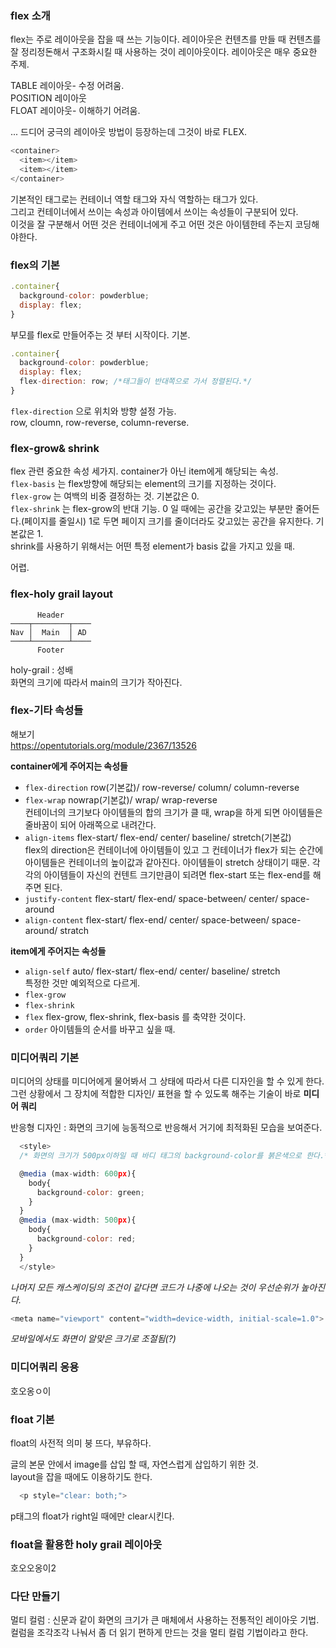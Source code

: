 ### flex 소개

flex는 주로 레이아웃을 잡을 때 쓰는 기능이다. 레이아웃은 컨텐츠를 만들 때 컨텐츠를 잘 정리정돈해서 구조화시킬 때 사용하는 것이 레이아웃이다. 레이아웃은 매우 중요한 주제.  

TABLE 레이아웃- 수정 어려움.  
POSITION 레이아웃  
FLOAT 레이아웃- 이해하기 어려움.  

...
드디어 궁극의 레이아웃 방법이 등장하는데 그것이 바로 FLEX.  

```javascript
<container>
  <item></item>
  <item></item>
</container>
```

기본적인 태그로는 컨테이너 역할 태그와 자식 역할하는 태그가 있다.  
그리고 컨테이너에서 쓰이는 속성과 아이템에서 쓰이는 속성들이 구분되어 있다.  
이것을 잘 구분해서 어떤 것은 컨테이너에게 주고 어떤 것은 아이템한테 주는지 코딩해야한다.  


### flex의 기본

```javascript
.container{
  background-color: powderblue;
  display: flex;
}
```

부모를 flex로 만들어주는 것 부터 시작이다. 기본.  

```javascript
.container{
  background-color: powderblue;
  display: flex;
  flex-direction: row; /*태그들이 반대쪽으로 가서 정렬된다.*/
}
```

`flex-direction` 으로 위치와 방향 설정 가능.  
row, cloumn, row-reverse, column-reverse.  


### flex-grow& shrink

flex 관련 중요한 속성 세가지. container가 아닌 item에게 해당되는 속성.  
`flex-basis` 는 flex방향에 해당되는 element의 크기를 지정하는 것이다.  
`flex-grow` 는 여백의 비중 결정하는 것. 기본값은 0.  
`flex-shrink` 는 flex-grow의 반대 기능. 0 일 때에는 공간을 갖고있는 부분만 줄어든다.(페이지를 줄일시) 1로 두면 페이지 크기를 줄이더라도 갖고있는 공간을 유지한다. 기본값은 1.  
shrink를 사용하기 위해서는 어떤 특정 element가 basis 값을 가지고 있을 때.   

어렵.  


### flex-holy grail layout

```
      Header
────┬────────┬────
Nav │  Main  │ AD
────┴────────┴────
      Footer
```

holy-grail : 성배  
화면의 크기에 따라서 main의 크기가 작아진다.  


### flex-기타 속성들

해보기  
https://opentutorials.org/module/2367/13526

**container에게 주어지는 속성들**

- `flex-direction` row(기본값)/ row-reverse/ column/ column-reverse  
- `flex-wrap` nowrap(기본값)/ wrap/ wrap-reverse  
컨테이너의 크기보다 아이템들의 합의 크기가 클 때, wrap을 하게 되면 아이템들은 줄바꿈이 되어 아래쪽으로 내려간다.  
- `align-items` flex-start/ flex-end/ center/ baseline/ stretch(기본값)  
flex의 direction은
컨테이너에 아이템들이 있고 그 컨테이너가 flex가 되는 순간에 아이템들은 컨테이너의 높이값과 같아진다. 아이템들이 stretch 상태이기 때문. 각각의 아이템들이 자신의 컨텐트 크기만큼이 되려면 flex-start 또는 flex-end를 해주면 된다.  
- `justify-content` flex-start/ flex-end/ space-between/ center/ space-around  
- `align-content` flex-start/ flex-end/ center/ space-between/ space-around/ stratch  

**item에게 주어지는 속성들**
- `align-self` auto/ flex-start/ flex-end/ center/ baseline/ stretch  
특정한 것만 예외적으로 다르게.  
- `flex-grow`  
- `flex-shrink`
- `flex` flex-grow, flex-shrink, flex-basis 를 축약한 것이다.  
- `order` 아이템들의 순서를 바꾸고 싶을 때.  


### 미디어쿼리 기본

미디어의 상태를 미디어에게 물어봐서 그 상태에 따라서 다른 디자인을 할 수 있게 한다.  
그런 상황에서 그 장치에 적합한 디자인/ 표현을 할 수 있도록 해주는 기술이 바로 **미디어 쿼리**  

반응형 디자인 : 화면의 크기에 능동적으로 반응해서 거기에 최적화된 모습을 보여준다.  


```javascript
  <style>
  /* 화면의 크기가 500px이하일 때 바디 태그의 background-color를 붉은색으로 한다.*/

  @media (max-width: 600px){
    body{
      background-color: green;
    }
  }
  @media (max-width: 500px){
    body{
      background-color: red;
    }
  }
  </style>
```  

*나머지 모든 캐스케이딩의 조건이 같다면 코드가 나중에 나오는 것이 우선순위가 높아진다.*


```javascript
<meta name="viewport" content="width=device-width, initial-scale=1.0">
```

*모바일에서도 화면이 알맞은 크기로 조절됨(?)*


### 미디어쿼리 응용

호오옹ㅇ이


### float 기본

float의 사전적 의미 붕 뜨다, 부유하다.  

글의 본문 안에서 image를 삽입 할 때, 자연스럽게 삽입하기 위한 것.  
layout을 잡을 때에도 이용하기도 한다.  

```javascript
  <p style="clear: both;">
```  

p태그의 float가 right일 때에만 clear시킨다.  


### float을 활용한 holy grail 레이아웃

호오오옹이2


### 다단 만들기

멀티 컬럼 : 신문과 같이 화면의 크기가 큰 매체에서 사용하는 전통적인 레이아웃 기법.  
컬럼을 조각조각 나눠서 좀 더 읽기 편하게 만드는 것을 멀티 컬럼 기법이라고 한다.  
